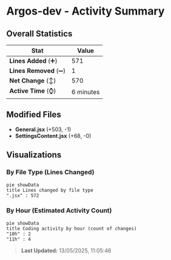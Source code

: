 # Argos-dev - Activity Summary 

## Overall Statistics

| Stat                   | Value                                                             |
| ---------------------- | ----------------------------------------------------------------- |
| **Lines Added** (➕)   | 571                                          |
| **Lines Removed** (➖) | 1                                        |
| **Net Change** (↕)    | 570                |
| **Active Time** (⌚)   | 6 minutes |


## Modified Files
- **General.jsx** (+503, -1)
- **SettingsContent.jsx** (+68, -0)

## Visualizations

### By File Type (Lines Changed)

```mermaid
pie showData
title Lines changed by file type
".jsx" : 572
```

### By Hour (Estimated Activity Count)

```mermaid
pie showData
title Coding activity by hour (count of changes)
"10h" : 2
"11h" : 4
```


> **Last Updated:** 13/05/2025, 11:05:46